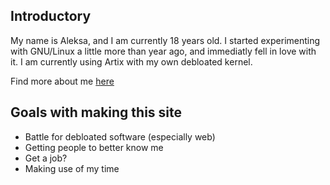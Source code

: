 ## Introductory
My name is Aleksa, and I am currently 18 years old.
I started experimenting with GNU/Linux a little more than year ago, and immediatly fell in love with it. 
I am currently using Artix with my own debloated kernel.

Find more about me [here](https://aleksa.cf/about/)

## Goals with making this site
- Battle for debloated software (especially web)
- Getting people to better know me
- Get a job?
- Making use of my time
